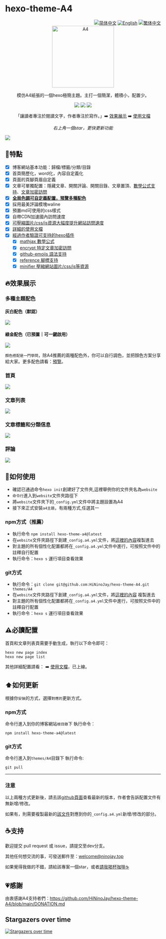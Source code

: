 # hexo-theme-A4

<div align="right">
  <a title="zh-CN" href="https://github.com/HiNinoJay/hexo-theme-A4"> <img src="https://img.shields.io/badge/-简体中文-ffffff?style=for-the-badge" alt="简体中文" /></a>
  <a title="EN" href="README-EN.md">  <img src="https://img.shields.io/badge/-English-ffffff?style=for-the-badge" alt="English"></a>
  <a title="zh-TW" href="README_zh-TW.md"><img src="https://img.shields.io/badge/-繁体中文-24292f?style=for-the-badge" alt="繁体中文"></a>
</div>

<div align="center" >
<a href="https://ninojay.top">
<img width=200px height=200px src="https://jsd.onmicrosoft.cn/npm/hexo-theme-a4@latest/source/img/A4-favicon.png" alt="A4" />
</a>
</div>

<div align="center">

模仿A4紙張的一個hexo極簡主題。主打一個簡潔，體積小，配置少。



[![](https://img.shields.io/npm/v/hexo-theme-a4?label=VERSION&logo=npm&style=for-the-badge)]()
[![](https://img.shields.io/badge/HEXO-v6.3.0-blue?style=for-the-badge&logo=hexo)](https://hexo.io/zh-cn/index.html)
[![](https://img.shields.io/node/v/hexo?style=for-the-badge&logo=node)](https://nodejs.org/en)

「讓讀者專注於閱讀文字，作者專注於寫作。」➡️ [效果展示](https://ninojay.top) ➡️ [使用文檔](https://doc.ninojay.top)

_右上角一個star，更快更新功能_

</div>


[![](https://jsd.onmicrosoft.cn/npm/hexo-theme-a4@latest/source/img/market.png)](https://github.com/HiNinoJay/hexo-theme-A4)

## 🏹️特點

- [x] 博客網站基本功能：歸檔/標籤/分類/目錄
- [x] 首頁簡歷化，word化，內容自定義化
- [x] 頁面的頁腳頁眉自定義
- [x] 文章可單獨配置：隱藏文章、開關評論、開關目錄、文章置頂、[數學公式支持](https://ninojay.top/hexoplugin/hexo-filter-mathjax/)、[文章加密訪問](https://ninojay.top/hexoplugin/hexo-blog-encrypt/)
- [x] [**全局色調可自定義配置，預覽多種配色**](https://ninojay.top/hexoplugin/A4-color-change/)
- [x] 採用最美評論模塊waline
- [x] 預置md可使用的css樣式
- [x] 自帶CDN加速國內訪問速度
- [x] [可壓縮圖片/css/js資源大幅度提升網站訪問速度](https://ninojay.top/hexoplugin/hexo-all-minifier/)
- [x] [詳細的使用文檔](https://doc.ninojay.top)
- [x] [經過作者驗證可支持的hexo插件](https://ninojay.top/tags/hexoPlugin/)
  - [x] [mathjax 數學公式](https://ninojay.top/hexoplugin/hexo-filter-mathjax/)
  - [x] [encrypt 特定文章加密訪問](https://ninojay.top/hexoplugin/hexo-blog-encrypt/)
  - [x] [github-emojis 語法支持](https://ninojay.top/hexoplugin/hexo-filter-github-emojis/) 
  - [x] [reference 腳標支持](https://ninojay.top/hexoplugin/hexo-reference/) 
  - [x] [minifier 壓縮網站圖片/css/js等資源](https://ninojay.top/hexoplugin/hexo-all-minifier/) 

## 🔥效果展示

### 多種主題配色

#### 灰白配色（默認）
![](https://jsd.onmicrosoft.cn/gh/hininojay/images/a4color/greywhite.png)

#### 綠金配色（已預置｜可一鍵啟用）
![](https://jsd.onmicrosoft.cn/gh/hininojay/images/a4color/greengolden.png)

`顏色搭配是一門學問`，除A4推薦的兩種配色外，你可以自行調色，並把顏色方案分享給大家。更多配色請看：[預覽](https://ninojay.top/hexoplugin/A4-color-change/)。

### 首頁

![](https://jsd.onmicrosoft.cn/npm/hexo-theme-a4@latest/source/img/index.png)

### 文章列表

![](https://jsd.onmicrosoft.cn/npm/hexo-theme-a4@latest/source/img/archive.png)

### 文章標籤和分類信息

![](https://jsd.onmicrosoft.cn/npm/hexo-theme-a4@latest/source/img/tags&&categories.png)

### 評論

![](https://jsd.onmicrosoft.cn/npm/hexo-theme-a4@latest/source/img/comment.png)


## 👋如何使用

- 確認已通過命令`hexo init`創建好了文件夾,這裡舉例你的文件夾名為`website`
- `命令行`進入到`website`文件夾路徑下
- 將`website`文件夾下的`_config.yml`文件中將主題設置為A4
- 接下來正式安裝`a4主題`，有兩種方式,任選其一

### npm方式（推薦）
- 執行命令 `npm install hexo-theme-a4@latest`
- 在`website`文件夾路徑下創建`_config.a4.yml`文件，將[這裡的內容](https://github.com/HiNinoJay/hexo-theme-A4/blob/main/_config.yml)複製進去
- 對主題的所有個性化配置都將在`_config.a4.yml`文件中進行，可按照文件中的註釋自行配置
- 執行命令：`hexo s` 運行項目查看效果

### git方式
- 執行命令：`git clone git@github.com:HiNinoJay/hexo-theme-A4.git themes/A4`
- 在`website`文件夾路徑下創建`_config.a4.yml`文件，將[這裡的內容](https://github.com/HiNinoJay/hexo-theme-A4/blob/main/_config.yml) 複製進去
- 對主題的所有個性化配置都將在`_config.a4.yml`文件中進行，可按照文件中的註釋自行配置
- 執行命令：`hexo s` 運行項目查看效果

## ⚠️必讀配置

首頁和文章列表頁需要手動生成，執行以下命令即可：
```shell
hexo new page index
hexo new page list
```

其他詳細配置請看：
➡️ [使用文檔](https://doc.ninojay.top)，已上線。

## ⬆️如何更新
根據你`安裝`的方式，選擇`對應的`更新方式。

### npm方式
命令行進入到你的博客網站`根目錄`下
執行命令：
```shell
npm install hexo-theme-a4@latest
```

### git方式

命令行進入到`themes/A4`目錄下
執行命令:

```shell
git pull
```
---

### 注意

以上兩種方式更新後，請去該[github頁面](https://github.com/HiNinoJay/hexo-theme-A4/releases)查看最新的版本，作者會告訴配置文件有無新增/修改。

如果有，則需要複製最新的[該文件](https://github.com/HiNinoJay/hexo-theme-A4/blob/main/_config.yml)對應到你的`_config.a4.yml`新增/修改的部分。

## ☕️支持

歡迎提交 pull request 或 issue，請提交至dev分支。

其他任何想交流的事，可發送郵件至：welcome@ninojay.top

如果覺得我做的不錯，請給該專案一個star，或者[請我喝杯咖啡☕️](https://ninojay.top/supportbymoney/)

## 💗感謝

由衷感謝A4支持者們：https://github.com/HiNinoJay/hexo-theme-A4/blob/main/DONATION.md

## Stargazers over time

[![Stargazers over time](https://starchart.cc/HiNinoJay/hexo-theme-A4.svg)](https://starchart.cc/HiNinoJay/hexo-theme-A4)
